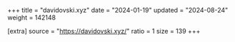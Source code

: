+++
title = "davidovski.xyz"
date = "2024-01-19"
updated = "2024-08-24"
weight = 142148

[extra]
source = "https://davidovski.xyz/"
ratio = 1
size = 139
+++
